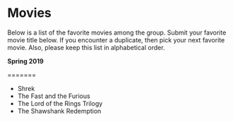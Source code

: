 # Movies

Below is a list of the favorite movies among the group.  Submit your favorite movie title below.  If you encounter a duplicate, then pick your next favorite movie.  Also, please keep this list in alphabetical order.

**Spring 2019**


=======
* Shrek
* The Fast and the Furious
* The Lord of the Rings Trilogy
* The Shawshank Redemption

